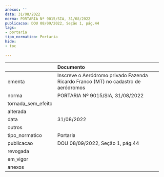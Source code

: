 ```yaml
---
anexos: ''
data: 31/08/2022
norma: PORTARIA Nº 9015/SIA, 31/08/2022
publicacao: DOU 08/09/2022, Seção 1, pág.44
tags:
- portaria
tipo_normatico: Portaria
hide: 
- toc 
 
---
```


|                    | Documento                                                                          |
|:-------------------|:-----------------------------------------------------------------------------------|
| ementa             | Inscreve o Aeródromo privado Fazenda Ricardo Franco (MT) no cadastro de aeródromos |
| norma              | PORTARIA Nº 9015/SIA, 31/08/2022                                                   |
| tornada_sem_efeito |                                                                                    |
| alterada           |                                                                                    |
| data               | 31/08/2022                                                                         |
| outros             |                                                                                    |
| tipo_normatico     | Portaria                                                                           |
| publicacao         | DOU 08/09/2022, Seção 1, pág.44                                                    |
| revogada           |                                                                                    |
| em_vigor           |                                                                                    |
| anexos             |                                                                                    |